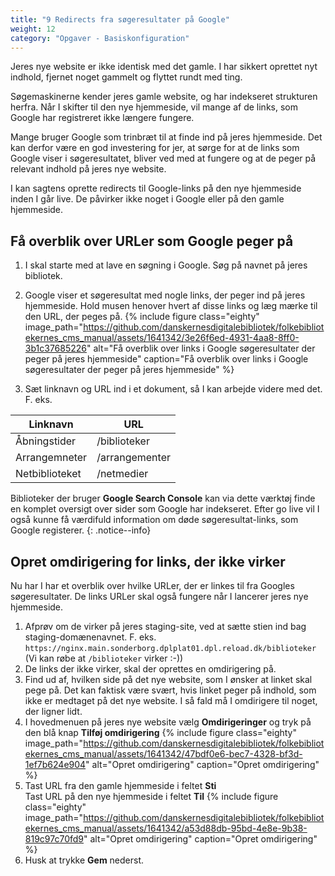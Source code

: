 ```yaml
---
title: "9 Redirects fra søgeresultater på Google"
weight: 12
category: "Opgaver - Basiskonfiguration"
---
```

Jeres nye website er ikke identisk med det gamle. I har sikkert oprettet nyt indhold, fjernet noget gammelt og flyttet rundt med ting.

Søgemaskinerne kender jeres gamle website, og har indekseret strukturen herfra. Når I skifter til den nye hjemmeside, vil mange af de links, som Google har registreret ikke længere fungere. 

Mange bruger Google som trinbræt til at finde ind på jeres hjemmeside. Det kan derfor være en god investering for jer, at sørge for at de links som Google viser i søgeresultatet, bliver ved med at fungere og at de peger på relevant indhold på jeres nye website.

I kan sagtens oprette redirects til Google-links på den nye hjemmeside inden I går live. De påvirker ikke noget i Google eller på den gamle hjemmeside.

## Få overblik over URLer som Google peger på
1. I skal starte med at lave en søgning i Google. Søg på navnet på jeres bibliotek.
2. Google viser et søgeresultat med nogle links, der peger ind på jeres hjemmeside. Hold musen henover hvert af disse links og læg mærke til den URL, der peges på.
   {% include figure class="eighty" image_path="https://github.com/danskernesdigitalebibliotek/folkebibliotekernes_cms_manual/assets/1641342/3e26f6ed-4931-4aa8-8ff0-3b1c37685226" alt="Få overblik over links i Google søgeresultater der peger på jeres hjemmeside" caption="Få overblik over links i Google søgeresultater der peger på jeres hjemmeside" %}

4. Sæt linknavn og URL ind i et dokument, så I kan arbejde videre med det. F. eks.

|Linknavn|URL|
|---|---|
|Åbningstider|/biblioteker|
|Arrangemneter|/arrangementer|
|Netbiblioteket|/netmedier|

Biblioteker der bruger **Google Search Console** kan via dette værktøj finde en komplet oversigt over sider som Google har indekseret. Efter go live vil I også kunne få værdifuld information om døde søgeresultat-links, som Google registerer.
{: .notice--info}

## Opret omdirigering for links, der ikke virker
Nu har I har et overblik over hvilke URLer, der er linkes til fra Googles søgeresultater. De links URLer skal også fungere når I lancerer jeres nye hjemmeside.
1. Afprøv om de virker på jeres staging-site, ved at sætte stien ind bag staging-domænenavnet. F. eks. `https://nginx.main.sonderborg.dplplat01.dpl.reload.dk/biblioteker`
   (Vi kan røbe at `/biblioteker` virker :-))
2. De links der ikke virker, skal der oprettes en omdirigering på.
3. Find ud af, hvilken side på det nye website, som I ønsker at linket skal pege på. Det kan faktisk være svært, hvis linket peger på indhold, som ikke er medtaget på det nye website. I så fald må I omdirigere til noget, der ligner lidt.
4. I hovedmenuen på jeres nye website vælg **Omdirigeringer** og tryk på den blå knap **Tilføj omdirigering**
   {% include figure class="eighty" image_path="https://github.com/danskernesdigitalebibliotek/folkebibliotekernes_cms_manual/assets/1641342/47bdf0e6-bec7-4328-bf3d-1ef7b624e904" alt="Opret omdirigering" caption="Opret omdirigering" %}
6. Tast URL fra den gamle hjemmeside i feltet **Sti**\
   Tast URL på den nye hjemmeside i feltet **Til**
   {% include figure class="eighty" image_path="https://github.com/danskernesdigitalebibliotek/folkebibliotekernes_cms_manual/assets/1641342/a53d88db-95bd-4e8e-9b38-819c97c70fd9" alt="Opret omdirigering" caption="Opret omdirigering" %}
8. Husk at trykke **Gem** nederst.


